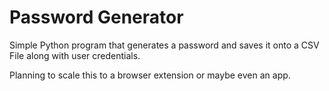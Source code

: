 # Password Generator

Simple Python program that generates a password and saves it onto a CSV File along with user credentials.

Planning to scale this to a browser extension or maybe even an app.
